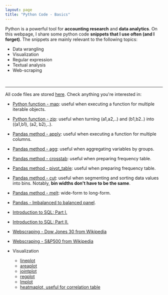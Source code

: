 ```yaml
---
layout: page
title: "Python Code - Basics"
---
```


Python is a powerful tool for **accounting research** and **data analytics**. 
On this webpage, I share some python code **snippets that I use often (and I forget)**. The snippets are mainly relevant to the following topics: 
* Data wrangling
* Visualization
* Regular expression
* Textual analysis
* Web-scraping
<br/>


---
All code files are stored <a href="https://github.com/jaeyoonyu/jaeyoonyu.github.io/blob/main/_code" target="_blank">here</a>. Check anything you're interested in:
* [Python function - map](https://nbviewer.org/github/jaeyoonyu/jaeyoonyu.github.io/blob/main/_code/function-map.ipynb): useful when executing a function for multiple iterable objects.<br/>
* [Python function - zip](https://nbviewer.org/github/jaeyoonyu/jaeyoonyu.github.io/blob/main/_code/function-zip.ipynb): useful when turning (a1,a2,..) and (b1,b2..) into ((a1,b1), (a2, b2),..). <br/>
* [Pandas method - apply](https://nbviewer.org/github/jaeyoonyu/jaeyoonyu.github.io/blob/main/_code/pandas-method-apply.ipynb): useful when executing a function for multiple columns. <br/>
* [Pandas method - agg](https://nbviewer.org/github/jaeyoonyu/jaeyoonyu.github.io/blob/main/_code/pandas-method-agg.ipynb): useful when aggregating variables by groups. <br/>
* [Pandas method - crosstab](https://nbviewer.org/github/jaeyoonyu/jaeyoonyu.github.io/blob/main/_code/pandas-method-crosstab.ipynb): useful when preparing frequency table. <br/>
* [Pandas method - pivot_table](https://nbviewer.org/github/jaeyoonyu/jaeyoonyu.github.io/blob/main/_code/pandas-method-pivot_table.ipynb): useful when preparing frequency table. <br/>
* [Pandas method - cut](https://nbviewer.org/github/jaeyoonyu/jaeyoonyu.github.io/blob/main/_code/pandas-method-cut.ipynb): useful when segmenting and sorting data values into bins. Notably, **bin widths don't have to be the same**. <br/>
* [Pandas method - melt](https://nbviewer.org/github/jaeyoonyu/jaeyoonyu.github.io/blob/main/_code/pandas-method-melt.ipynb): wide-form to long-form. <br/>
* [Pandas - Imbalanced to balanced panel](https://nbviewer.org/github/jaeyoonyu/jaeyoonyu.github.io/blob/main/_code/imbalanced-to-balanced-df.ipynb).<br/>

* [Introduction to SQL: Part I.](https://nbviewer.org/github/jaeyoonyu/jaeyoonyu.github.io/blob/main/_code/intro-to-sql-part1.ipynb)<br/>
* [Introduction to SQL: Part II.](https://nbviewer.org/github/jaeyoonyu/jaeyoonyu.github.io/blob/main/_code/intro-to-sql-part2.ipynb)<br/>
* [Webscraping - Dow Jones 30 from Wikipedia](https://nbviewer.org/github/jaeyoonyu/jaeyoonyu.github.io/blob/main/_code/DJ30.ipynb)<br/>
* [Webscraping - S&P500 from Wikipedia](https://nbviewer.org/github/jaeyoonyu/jaeyoonyu.github.io/blob/main/_code/sp500.ipynb)<br/>
* Visualization
    * [lineplot](https://nbviewer.org/github/jaeyoonyu/jaeyoonyu.github.io/blob/main/_code/visual-lineplot.ipynb)
    * [areaplot](https://nbviewer.org/github/jaeyoonyu/jaeyoonyu.github.io/blob/main/_code/visual-areaplot.ipynb)
    * [jointplot](https://nbviewer.org/github/jaeyoonyu/jaeyoonyu.github.io/blob/main/_code/visual-jointplot.ipynb)
    * [regplot](https://nbviewer.org/github/jaeyoonyu/jaeyoonyu.github.io/blob/main/_code/visual-regplot.ipynb)
    * [lmplot](https://nbviewer.org/github/jaeyoonyu/jaeyoonyu.github.io/blob/main/_code/visual-lmplot.ipynb)
    * [heatmaplot, useful for correlation table](https://nbviewer.org/github/jaeyoonyu/jaeyoonyu.github.io/blob/main/_code/visual-heatmap.ipynb)
